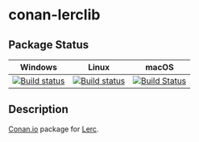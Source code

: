 # conan-lerclib

## Package Status

| Windows | Linux | macOS |
|:-------:|:-----:|:-----:|
|[![Build status](https://ci.appveyor.com/api/projects/status/xxsjus52nwdy1ueg/branch/testing%2F2.1?svg=true)](https://ci.appveyor.com/project/SpaceIm/conan-lerclib)|[![Build status](https://github.com/SpaceIm/conan-lerclib/workflows/.github/workflows/conan.yml/badge.svg?branch=testing%2F2.1)](https://github.com/SpaceIm/conan-lerclib/actions?query=branch%3Atesting%2F2.1)|[![Build Status](https://travis-ci.com/SpaceIm/conan-lerclib.svg?branch=testing%2F2.1)](https://travis-ci.com/SpaceIm/conan-lerclib)|

## Description

[Conan.io](https://conan.io) package for [Lerc](https://github.com/Esri/lerc).
